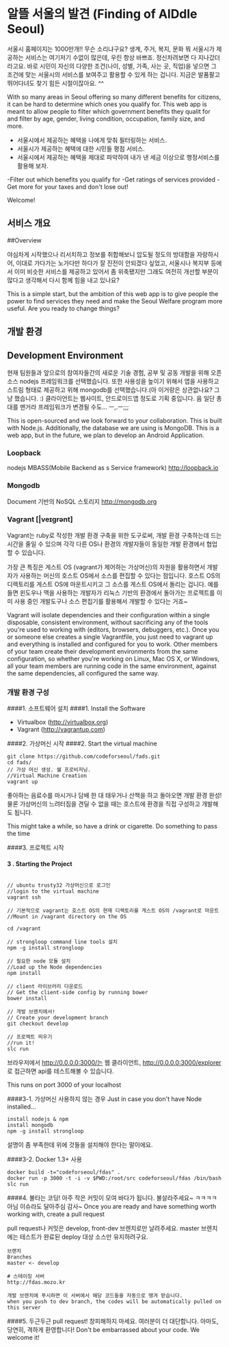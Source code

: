 
알뜰 서울의 발견 (Finding of AlDdle Seoul)
===============

서울시 홈페이지는 1000만개!! 무슨 소리냐구요? 생계, 주거, 복지, 문화 뭐 서울시가 제공하는 서비스는 여기저기 수없이 많은데, 우린 항상 바쁘죠. 정신차려보면 다 지나갔더라고요. 바로 시민이 자신의 다양한 조건(나이, 성별, 가족, 사는 곳, 직업)을 넣으면 그 조건에 맞는 서울시의 서비스를 보여주고 활용할 수 있게 하는 겁니다. 지금은 발품팔고 뛰어다녀도 찾기 힘든 시절이잖아요. ^^

With so many areas in Seoul offering so many different benefits for citizens, it can be hard to determine which ones you qualify for. This web app is meant to allow people to filter which government benefits they qualit for and filter by age, gender, living condition, occupation, family size, and more.

- 서울시에서 제공하는 혜택을 나에게 맞춰 필터링하는 서비스.
- 서울시가 제공하는 혜택에 대한 시민들 평점 서비스.
- 서울시에서 제공하는 혜택을 제대로 파악하여 내가 낸 세금 이상으로 행정서비스를 활용해 보자.

-Filter out which benefits you qualify for
-Get ratings of services provided
-Get more for your taxes and don't lose out!

Welcome!

## 서비스 개요

##Overview

야심차게 시작했으나 리서치하고 정보를 취합해보니 압도될 정도의 방대함을 자랑하시어, 이대로 가다가는 노가다만 하다가 잘 진전이 안되겠다 싶었고, 서울시나 복지부 등에서 이미 비슷한 서비스를 제공하고 있어서 좀 위축됐지만 그래도 여전히 개선할 부분이 많다고 생각해서 다시 함께 힘을 내고 있나요?

This is a simple start, but the ambition of this web app is to give people the power to find services they need and make the Seoul Welfare program more useful.
Are you ready to change things?

## 개발 환경
## Development Environment

현재 팀원들과 앞으로의 참여자들간의 새로운 기술 경험, 공부 및 공동 개발을 위해 오픈소스 nodejs 프레임워크를 선택했습니다. 또한 사용성을 높이기 위해서 앱을 사용하고 스트림 형태로 제공하고 위해 mongodb를 선택했습니다.(아 이거랑은 상관없나요? 그냥 했습니다. :) 클라이언트는 웹사이트, 안드로이드앱 정도로 기획 중입니다. 음 일단 총대를 맨거라 프레임워크가 변경될 수도... ㅡ,.ㅡ;;;

This is open-sourced and we look forward to your collaboration.
This is built with Node.js. Additionally, the database we are using is MongoDB. This is a web app, but in the future, we plan to develop an Android Application.

### Loopback
nodejs MBASS(Mobile Backend as s Service framework)
http://loopback.io

### Mongodb
Document 기반의 NoSQL 스토리지
http://mongodb.org

### Vagrant [|veɪgrənt]

Vagrant는 ruby로 작성한 개발 환경 구축을 위한 도구로써, 개발 환경 구축하는데 드는 시간을 줄일 수 있으며 각각 다른 OS나 환경의 개발자들이 동일한 개발 환경에서 협업할 수 있습니다.

가장 큰 특징은 게스트 OS (vagrant가 제어하는 가상머신)의 자원을 활용하면서 개발자가 사용하는 머신의 호스트 OS에서 소스를 편집할 수 있다는 점입니다. 호스트 OS의 디렉토리를 게스트 OS에 마운트시키고 그 소스를 게스트 OS에서 돌리는 겁니다. 예를 들면 윈도우나 맥을 사용하는 개발자가 리눅스 기반의 환경에서 돌아가는 프로젝트를 이미 사용 중인 개발도구나 소스 편집기를 활용해서 개발할 수 있다는 거죠~

Vagrant will isolate dependencies and their configuration within a single disposable, consistent environment, without sacrificing any of the tools you're used to working with (editors, browsers, debuggers, etc.). Once you or someone else creates a single Vagrantfile, you just need to vagrant up and everything is installed and configured for you to work. Other members of your team create their development environments from the same configuration, so whether you're working on Linux, Mac OS X, or Windows, all your team members are running code in the same environment, against the same dependencies, all configured the same way. 

### 개발 환경 구성

####1. 소프트웨어 설치
####1. Install the Software

- Virtualbox (http://virtualbox.org)
- Vagrant (http://vagrantup.com)

####2. 가상머신 시작
####2. Start the virtual machine

```
git clone https://github.com/codeforseoul/fads.git
cd fads/
// 가상 머신 생성. 쉘 프로비저닝.
//Virtual Machine Creation
vagrant up

```
좋아하는 음료수를 마시거나 담배 한 대 태우거나 산책을 하고 돌아오면 개발 환경 완성!
물론 가상머신의 느려터짐을 견딜 수 없을 때는 호스트에 환경을 직접 구성하고 개발해도 됩니다.

This might take a while, so have a drink or cigarette. Do something to pass the time

####3. 프로젝트 시작
#### 3 . Starting the Project

```

// ubuntu trusty32 가상머신으로 로그인
//login to the virtual machine
vagrant ssh

// 기본적으로 vagrant는 호스트 OS의 현재 디렉토리를 게스트 OS의 /vagrant로 마운트
//Mount in /vagrant directory on the OS

cd /vagrant

// strongloop command line tools 설치
npm -g install strongloop

// 필요한 node 모듈 설치
//Load up the Node dependencies
npm install

// client 라이브러리 다운로드
// Get the client-side config by running bower
bower install

// 개발 브렌치에서!
// Create your development branch
git checkout develop

// 프로젝트 띄우기
//run it!
slc run

```
브라우저에서 http://0.0.0.0:3000/는 웹 클라이언트,
http://0.0.0.0:3000/explorer 로 접근하면 api를 테스트해볼 수 있습니다.

This runs on port 3000 of your localhost

####3-1. 가상머신 사용하지 않는 경우
Just in case you don't have Node installed...
```
install nodejs & npm
install mongodb
npm -g install strongloop
```
설명이 좀 부족한데 위에 것들을 설치해야 한다는 말이에요.

####3-2. Docker 1.3+ 사용

```
docker build -t="codeforseoul/fdas" .
docker run -p 3000 -t -i -v $PWD:/root/src codeforseoul/fdas /bin/bash
slc run
```

####4. 불타는 코딩!
아주 작은 커밋이 모여 바다가 됩니다. 불살라주세요~ ㅋㅋㅋㅋ 아님 이슈라도 달아주심 감사~
Once you are ready and have something worth working with, create a pull request

pull request나 커밋은 develop, front-dev 브렌치로만 날려주세요.
master 브렌치에는 테스트가 완료된 deploy 대상 소스만 유지하려구요.

```
브랜치
Branches
master <- develop

# 스테이징 서버
http://fdas.mozo.kr

개발 브렌치에 푸시하면 이 서버에서 해당 코드들을 자동으로 땡겨 받습니다.
when you push to dev branch, the codes will be automatically pulled on this server

```

####5. 두근두근 pull request!
창피해하지 마세요. 여러분이 더 대단합니다. 아마도, 당연히, 격하게 환영합니다!
Don't be embarrassed about your code. We welcome it!

